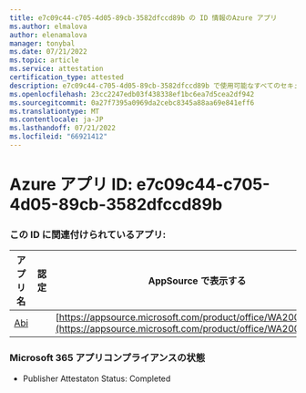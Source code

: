 ```yaml
---
title: e7c09c44-c705-4d05-89cb-3582dfccd89b の ID 情報のAzure アプリ
ms.author: elmalova
author: elenamalova
manager: tonybal
ms.date: 07/21/2022
ms.topic: article
ms.service: attestation
certification_type: attested
description: e7c09c44-c705-4d05-89cb-3582dfccd89b で使用可能なすべてのセキュリティとコンプライアンス情報。
ms.openlocfilehash: 23cc2247edb03f438338ef1bc6ea7d5cea2df942
ms.sourcegitcommit: 0a27f7395a0969da2cebc8345a88aa69e841eff6
ms.translationtype: MT
ms.contentlocale: ja-JP
ms.lasthandoff: 07/21/2022
ms.locfileid: "66921412"
---
```

# <a name="azure-app-id-e7c09c44-c705-4d05-89cb-3582dfccd89b"></a>Azure アプリ ID: e7c09c44-c705-4d05-89cb-3582dfccd89b


### <a name="apps-associated-with-this-id"></a>この ID に関連付けられているアプリ:
| **アプリ名** | **認定** | **AppSource で表示する** |
|--------------|---------------|-----------------------|
| [Abi](../forward/WA200003862.md) |  | [https://appsource.microsoft.com/product/office/WA200003862](https://appsource.microsoft.com/product/office/WA200003862) |

### <a name="microsoft-365-app-compliance-status"></a>Microsoft 365 アプリコンプライアンスの状態
- Publisher Attestaton Status: Completed
